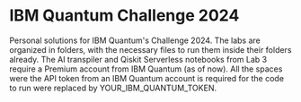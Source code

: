 # IBM Quantum Challenge 2024
Personal solutions for IBM Quantum's Challenge 2024. The labs are organized in folders, with the necessary files to run them inside their folders already. The AI transpiler and
Qiskit Serverless notebooks from Lab 3 require a Premium account from IBM Quantum (as of now). All the spaces were the API token from an IBM Quantum account is required for the code
to run were replaced by YOUR_IBM_QUANTUM_TOKEN.

